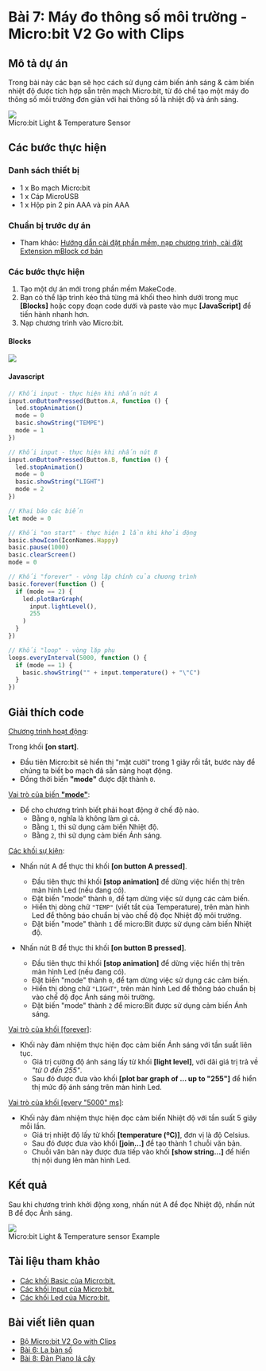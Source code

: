 # Bài 7: Máy đo thông số môi trường - Micro:bit V2 Go with Clips

## Mô tả dự án

Trong bài này các bạn sẽ học cách sử dụng cảm biến ánh sáng & cảm biến nhiệt độ được tích hợp sẵn trên mạch Micro:bit, từ đó chế tạo một máy đo thông số môi trường đơn giản với hai thông số là nhiệt độ và ánh sáng.

![](/ex/less07/image/01_750px-Microbit_light_and_Temperature_Sensor.jpg)  
Micro:bit Light & Temperature Sensor

## Các bước thực hiện

### Danh sách thiết bị

- 1 x Bo mạch Micro:bit
- 1 x Cáp MicroUSB
- 1 x Hộp pin 2 pin AAA và pin AAA

### Chuẩn bị trước dự án

- Tham khảo: [Hướng dẫn cài đặt phần mềm, nạp chương trình, cài đặt Extension mBlock cơ bản](https://github.com/makerlabvn/MakeCode-microbit)

### Các bước thực hiện

1. Tạo một dự án mới trong phần mềm MakeCode.
2. Bạn có thể lập trình kéo thả từng mã khối theo hình dưới trong mục **[Blocks]** hoặc copy đoạn code dưới và paste vào mục **[JavaScript]** để tiến hành nhanh hơn.
3. Nạp chương trình vào Micro:bit.

#### Blocks

![](/ex/less07/image/02_1350px-Microbit_V2_Go_Bai_8.png)

#### Javascript

```js
// Khối input - thực hiện khi nhấn nút A
input.onButtonPressed(Button.A, function () {
  led.stopAnimation()
  mode = 0
  basic.showString("TEMPE")
  mode = 1
})

// Khối input - thực hiện khi nhấn nút B
input.onButtonPressed(Button.B, function () {
  led.stopAnimation()
  mode = 0
  basic.showString("LIGHT")
  mode = 2
})

// Khai báo các biến
let mode = 0

// Khối "on start" - thực hiện 1 lần khi khởi động
basic.showIcon(IconNames.Happy)
basic.pause(1000)
basic.clearScreen()
mode = 0

// Khối "forever" - vòng lặp chính của chương trình
basic.forever(function () {
  if (mode == 2) {
    led.plotBarGraph(
      input.lightLevel(),
      255
    )
  }
})

// Khối "loop" - vòng lặp phụ
loops.everyInterval(5000, function () {
  if (mode == 1) {
    basic.showString("" + input.temperature() + "\"C")
  }
})
```

## Giải thích code

<u>Chương trình hoạt động</u>:

Trong khối **[on start]**.

- Đầu tiên Micro:bit sẽ hiển thị "mặt cười" trong 1 giây rồi tắt, bước này để chúng ta biết bo mạch đã sẵn sàng hoạt động.
- Đồng thời biến **"mode"** được đặt thành `0`.

<u>Vai trò của biến **"mode"**</u>:

- Để cho chương trình biết phải hoạt động ở chế độ nào.
  - Bằng `0`, nghĩa là không làm gì cả.
  - Bằng `1`, thì sử dụng cảm biến Nhiệt độ.
  - Bằng `2`, thì sử dụng cảm biến Ánh sáng.

<u>Các khối sự kiện</u>:

- Nhấn nút A để thực thi khối **[on button A pressed]**.
  - Đầu tiên thực thi khối **[stop animation]** để dừng việc hiển thị trên màn hình Led (nếu đang có).
  - Đặt biến "mode" thành `0`, để tạm dừng việc sử dụng các cảm biến.
  - Hiển thị dòng chữ `"TEMP"` (viết tắt của Temperature), trên màn hình Led để thông báo chuẩn bị vào chế độ đọc Nhiệt độ môi trường.
  - Đặt biến "mode" thành `1` để micro:Bit được sử dụng cảm biến Nhiệt độ.

- Nhấn nút B để thực thi khối **[on button B pressed]**.
  - Đầu tiên thực thi khối **[stop animation]** để dừng việc hiển thị trên màn hình Led (nếu đang có).
  - Đặt biến "mode" thành `0`, để tạm dừng việc sử dụng các cảm biến.
  - Hiển thị dòng chữ `"LIGHT"`, trên màn hình Led để thông báo chuẩn bị vào chế độ đọc Ánh sáng môi trường.
  - Đặt biến "mode" thành `2` để micro:Bit được sử dụng cảm biến Ánh sáng.

<u>Vai trò của khối [forever]</u>:

- Khối này đảm nhiệm thực hiện đọc cảm biến Ánh sáng với tần suất liên tục.
  - Giá trị cường độ ánh sáng lấy từ khối **[light level]**, với dãi giá trị trả về *"từ 0 đến 255"*.
  - Sau đó được đưa vào khối **[plot bar graph of ... up to "255"]** để hiển thị mức độ ánh sáng trên màn hình Led.

<u>Vai trò của khối [every "5000" ms]</u>:

- Khối này đảm nhiệm thực hiện đọc cảm biến Nhiệt độ với tần suất 5 giây mỗi lần.
  - Giá trị nhiệt độ lấy từ khối **[temperature (ºC)]**, đơn vị là độ Celsius.
  - Sau đó được đưa vào khối **[join...]** để tạo thành 1 chuỗi văn bản.
  - Chuỗi văn bản này được đưa tiếp vào khối **[show string...]** để hiển thị nội dung lên màn hình Led.

## Kết quả

Sau khi chương trình khởi động xong, nhấn nút A để đọc Nhiệt độ, nhấn nút B để đọc Ánh sáng.

![](/ex/less07/image/03_1050px-Microbit_light_n_temp_sensor.png)  
Micro:bit Light & Temperature sensor Example

## Tài liệu tham khảo

- [Các khối Basic của Micro:bit.](https://makecode.microbit.org/reference/basic)
- [Các khối Input của Micro:bit.](https://makecode.microbit.org/reference/input)
- [Các khối Led của Micro:bit.](https://makecode.microbit.org/reference/led)

## Bài viết liên quan

- [Bộ Micro:bit V2 Go with Clips](/README.md)
- [Bài 6: La bàn số](/ex/less06/README.md)
- [Bài 8: Đàn Piano lá cây](/ex/less08/README.md)
